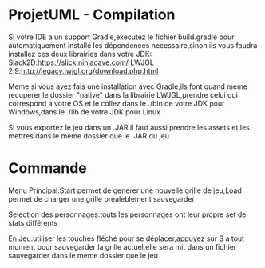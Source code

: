 # ProjetUML - Compilation

Si votre IDE a un support Gradle,executez le fichier build.gradle pour automatiquement installé les dépendences necessaire,sinon ils vous faudra installez
ces deux librairies dans votre JDK:
Slack2D:https://slick.ninjacave.com/
LWJGL 2.9:http://legacy.lwjgl.org/download.php.html

Meme si vous avez fais une installation avec Gradle,ils font quand meme recuperer le dossier "native" dans la librairie LWJGL,prendre celui qui correspond a votre OS
et le collez dans le ./bin de votre JDK pour Windows,dans le ./lib de votre JDK pour Linux

Si vous exportez le jeu dans un .JAR il faut aussi prendre les assets et les mettres dans le meme dossier que le .JAR du jeu

# Commande

Menu Principal:Start permet de generer une nouvelle grille de jeu,Load permet de charger une grille préaleblement sauvegarder

Selection des personnages:touts les personnages ont leur propre set de stats différents

En Jeu:utiliser les touches fléché pour se déplacer,appuyez sur S a tout moment pour sauvegarder la grille actuel,elle sera mit dans un fichier sauvegarder dans le
meme dossier que le jeu


